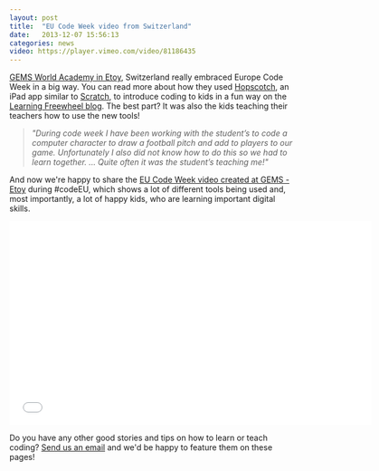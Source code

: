```yaml
---
layout: post
title:  "EU Code Week video from Switzerland"
date:   2013-12-07 15:56:13
categories: news
video: https://player.vimeo.com/video/81186435
---
```


[GEMS World Academy in Etoy](http://www.gemsworldacademy-etoy.com/), Switzerland really embraced Europe Code Week in a big way. You can read more about how they used [Hopscotch](https://www.gethopscotch.com), an iPad app similar to [Scratch](http://scratch.mit.edu), to introduce coding to kids in a fun way on the [Learning Freewheel blog](http://learningfreewheel.wordpress.com/the-wardrobe/). The best part? It was also the kids teaching their teachers how to use the new tools!

> _"During code week I have been working with the student’s to code a computer character to draw a football pitch and add to players to our game. Unfortunately I also did not know how to do this so we had to learn together. ... Quite often it was the student’s teaching me!"_

And now we're happy to share the [EU Code Week video created at GEMS - Etoy](https://vimeo.com/81186435) during #codeEU, which shows a lot of different tools being used and, most importantly, a lot of happy kids, who are learning important digital skills.

<iframe src="//player.vimeo.com/video/81186435" width="640" height="360" frameborder="0" webkitallowfullscreen mozallowfullscreen allowfullscreen></iframe>

Do you have any other good stories and tips on how to learn or teach coding? <a href="mailto:{{ site.contact.email }}">Send us an email</a> and we'd be happy to feature them on these pages!